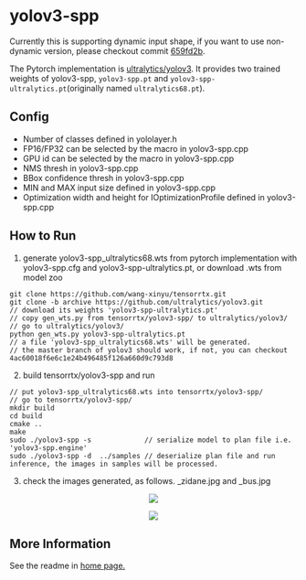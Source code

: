# yolov3-spp

Currently this is supporting dynamic input shape, if you want to use non-dynamic version, please checkout commit [659fd2b](https://github.com/wang-xinyu/tensorrtx/commit/659fd2b23482197b19dccf746a5a3dbff1611381).

The Pytorch implementation is [ultralytics/yolov3](https://github.com/ultralytics/yolov3). It provides two trained weights of yolov3-spp, `yolov3-spp.pt` and `yolov3-spp-ultralytics.pt`(originally named `ultralytics68.pt`).

## Config

- Number of classes defined in yololayer.h
- FP16/FP32 can be selected by the macro in yolov3-spp.cpp
- GPU id can be selected by the macro in yolov3-spp.cpp
- NMS thresh in yolov3-spp.cpp
- BBox confidence thresh in yolov3-spp.cpp
- MIN and MAX input size defined in yolov3-spp.cpp
- Optimization width and height for IOptimizationProfile defined in yolov3-spp.cpp

## How to Run

1. generate yolov3-spp_ultralytics68.wts from pytorch implementation with yolov3-spp.cfg and yolov3-spp-ultralytics.pt, or download .wts from model zoo

```
git clone https://github.com/wang-xinyu/tensorrtx.git
git clone -b archive https://github.com/ultralytics/yolov3.git
// download its weights 'yolov3-spp-ultralytics.pt'
// copy gen_wts.py from tensorrtx/yolov3-spp/ to ultralytics/yolov3/
// go to ultralytics/yolov3/
python gen_wts.py yolov3-spp-ultralytics.pt
// a file 'yolov3-spp_ultralytics68.wts' will be generated.
// the master branch of yolov3 should work, if not, you can checkout 4ac60018f6e6c1e24b496485f126a660d9c793d8
```

2. build tensorrtx/yolov3-spp and run

```
// put yolov3-spp_ultralytics68.wts into tensorrtx/yolov3-spp/
// go to tensorrtx/yolov3-spp/
mkdir build
cd build
cmake ..
make
sudo ./yolov3-spp -s             // serialize model to plan file i.e. 'yolov3-spp.engine'
sudo ./yolov3-spp -d  ../samples // deserialize plan file and run inference, the images in samples will be processed.
```

3. check the images generated, as follows. _zidane.jpg and _bus.jpg

<p align="center">
<img src="https://user-images.githubusercontent.com/15235574/78247927-4d9fac00-751e-11ea-8b1b-704a0aeb3fcf.jpg">
</p>

<p align="center">
<img src="https://user-images.githubusercontent.com/15235574/78247970-60b27c00-751e-11ea-88df-41473fed4823.jpg">
</p>

## More Information

See the readme in [home page.](https://github.com/wang-xinyu/tensorrtx)

